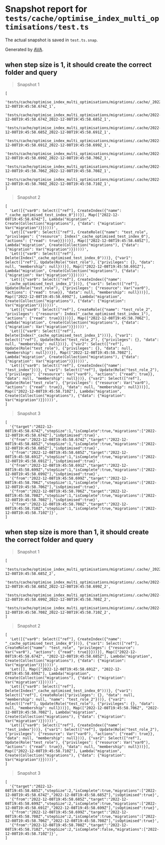 # Snapshot report for `tests/cache/optimise_index_multi_optimisations/test.ts`

The actual snapshot is saved in `test.ts.snap`.

Generated by [AVA](https://avajs.dev).

## when step size is 1, it should create the correct folder and query

> Snapshot 1

    [
      'tests/cache/optimise_index_multi_optimisations/migrations/.cache/_2022-12-08T19:45:58.674Z_1',
      'tests/cache/optimise_index_multi_optimisations/migrations/.cache/2022-12-08T19:45:58.674Z_2022-12-08T19:45:58.685Z_1',
      'tests/cache/optimise_index_multi_optimisations/migrations/.cache/2022-12-08T19:45:58.685Z_2022-12-08T19:45:58.691Z_1',
      'tests/cache/optimise_index_multi_optimisations/migrations/.cache/2022-12-08T19:45:58.691Z_2022-12-08T19:45:58.699Z_1',
      'tests/cache/optimise_index_multi_optimisations/migrations/.cache/2022-12-08T19:45:58.699Z_2022-12-08T19:45:58.706Z_1',
      'tests/cache/optimise_index_multi_optimisations/migrations/.cache/2022-12-08T19:45:58.706Z_2022-12-08T19:45:58.708Z_1',
      'tests/cache/optimise_index_multi_optimisations/migrations/.cache/2022-12-08T19:45:58.708Z_2022-12-08T19:45:58.710Z_1',
    ]

> Snapshot 2

    [
      'Let([{"var0": Select(["ref"], CreateIndex({"name": "_cache_optimised_test_index_0"}))}], Map(["2022-12-08T19:45:58.674Z"], Lambda("migration", Create(Collection("migrations"), {"data": {"migration": Var("migration")}}))))',
      'Let([{"var0": Select(["ref"], CreateRole({"name": "test_role", "privileges": {"resource": Index("_cache_optimised_test_index_0"), "actions": {"read": true}}}))}], Map(["2022-12-08T19:45:58.685Z"], Lambda("migration", Create(Collection("migrations"), {"data": {"migration": Var("migration")}}))))',
      'Let([{"var0": Select(["ref"], Delete(Index("_cache_optimised_test_index_0")))}, {"var1": Select(["ref"], Update(Role("test_role"), {"privileges": {}, "data": null, "membership": null}))}], Map(["2022-12-08T19:45:58.691Z"], Lambda("migration", Create(Collection("migrations"), {"data": {"migration": Var("migration")}}))))',
      'Let([{"var0": Select(["ref"], CreateIndex({"name": "_cache_optimised_test_index_1"}))}, {"var1": Select(["ref"], Update(Role("test_role"), {"privileges": {"resource": Var("var0"), "actions": {"read": true}}, "data": null, "membership": null}))}], Map(["2022-12-08T19:45:58.699Z"], Lambda("migration", Create(Collection("migrations"), {"data": {"migration": Var("migration")}}))))',
      'Let([{"var0": Select(["ref"], CreateRole({"name": "test_role_2", "privileges": {"resource": Index("_cache_optimised_test_index_1"), "actions": {"read": true}}}))}], Map(["2022-12-08T19:45:58.706Z"], Lambda("migration", Create(Collection("migrations"), {"data": {"migration": Var("migration")}}))))',
      'Let([{"var0": Select(["ref"], Delete(Index("_cache_optimised_test_index_1")))}, {"var1": Select(["ref"], Update(Role("test_role_2"), {"privileges": {}, "data": null, "membership": null}))}, {"var2": Select(["ref"], Update(Role("test_role"), {"privileges": {}, "data": null, "membership": null}))}], Map(["2022-12-08T19:45:58.708Z"], Lambda("migration", Create(Collection("migrations"), {"data": {"migration": Var("migration")}}))))',
      'Let([{"var0": Select(["ref"], CreateIndex({"name": "test_index"}))}, {"var1": Select(["ref"], Update(Role("test_role_2"), {"privileges": {"resource": Var("var0"), "actions": {"read": true}}, "data": null, "membership": null}))}, {"var2": Select(["ref"], Update(Role("test_role"), {"privileges": {"resource": Var("var0"), "actions": {"read": true}}, "data": null, "membership": null}))}], Map(["2022-12-08T19:45:58.710Z"], Lambda("migration", Create(Collection("migrations"), {"data": {"migration": Var("migration")}}))))',
    ]

> Snapshot 3

    [
      '{"target":"2022-12-08T19:45:58.674Z","stepSize":1,"isComplete":true,"migrations":["2022-12-08T19:45:58.674Z"],"isOptimised":true}',
      '{"from":"2022-12-08T19:45:58.674Z","target":"2022-12-08T19:45:58.685Z","stepSize":1,"isComplete":true,"migrations":["2022-12-08T19:45:58.685Z"],"isOptimised":true}',
      '{"from":"2022-12-08T19:45:58.685Z","target":"2022-12-08T19:45:58.691Z","stepSize":1,"isComplete":true,"migrations":["2022-12-08T19:45:58.691Z"],"isOptimised":true}',
      '{"from":"2022-12-08T19:45:58.691Z","target":"2022-12-08T19:45:58.699Z","stepSize":1,"isComplete":true,"migrations":["2022-12-08T19:45:58.699Z"],"isOptimised":true}',
      '{"from":"2022-12-08T19:45:58.699Z","target":"2022-12-08T19:45:58.706Z","stepSize":1,"isComplete":true,"migrations":["2022-12-08T19:45:58.706Z"],"isOptimised":true}',
      '{"from":"2022-12-08T19:45:58.706Z","target":"2022-12-08T19:45:58.708Z","stepSize":1,"isComplete":true,"migrations":["2022-12-08T19:45:58.708Z"],"isOptimised":true}',
      '{"from":"2022-12-08T19:45:58.708Z","target":"2022-12-08T19:45:58.710Z","stepSize":1,"isComplete":true,"migrations":["2022-12-08T19:45:58.710Z"]}',
    ]

## when step size is more than 1, it should create the correct folder and query

> Snapshot 1

    [
      'tests/cache/optimise_index_multi_optimisations/migrations/.cache/_2022-12-08T19:45:58.685Z_2',
      'tests/cache/optimise_index_multi_optimisations/migrations/.cache/2022-12-08T19:45:58.685Z_2022-12-08T19:45:58.699Z_2',
      'tests/cache/optimise_index_multi_optimisations/migrations/.cache/2022-12-08T19:45:58.699Z_2022-12-08T19:45:58.708Z_2',
      'tests/cache/optimise_index_multi_optimisations/migrations/.cache/2022-12-08T19:45:58.708Z_2022-12-08T19:45:58.710Z_2',
    ]

> Snapshot 2

    [
      'Let([{"var0": Select(["ref"], CreateIndex({"name": "_cache_optimised_test_index_0"}))}, {"var1": Select(["ref"], CreateRole({"name": "test_role", "privileges": {"resource": Var("var0"), "actions": {"read": true}}}))}], Map(["2022-12-08T19:45:58.674Z", "2022-12-08T19:45:58.685Z"], Lambda("migration", Create(Collection("migrations"), {"data": {"migration": Var("migration")}}))))',
      'Let([], Map(["2022-12-08T19:45:58.691Z", "2022-12-08T19:45:58.699Z"], Lambda("migration", Create(Collection("migrations"), {"data": {"migration": Var("migration")}}))))',
      'Let([{"var0": Select(["ref"], Delete(Index("_cache_optimised_test_index_0")))}, {"var1": Select(["ref"], CreateRole({"privileges": {}, "data": null, "membership": null, "name": "test_role_2"}))}, {"var2": Select(["ref"], Update(Role("test_role"), {"privileges": {}, "data": null, "membership": null}))}], Map(["2022-12-08T19:45:58.706Z", "2022-12-08T19:45:58.708Z"], Lambda("migration", Create(Collection("migrations"), {"data": {"migration": Var("migration")}}))))',
      'Let([{"var0": Select(["ref"], CreateIndex({"name": "test_index"}))}, {"var1": Select(["ref"], Update(Role("test_role_2"), {"privileges": {"resource": Var("var0"), "actions": {"read": true}}, "data": null, "membership": null}))}, {"var2": Select(["ref"], Update(Role("test_role"), {"privileges": {"resource": Var("var0"), "actions": {"read": true}}, "data": null, "membership": null}))}], Map(["2022-12-08T19:45:58.710Z"], Lambda("migration", Create(Collection("migrations"), {"data": {"migration": Var("migration")}}))))',
    ]

> Snapshot 3

    [
      '{"target":"2022-12-08T19:45:58.685Z","stepSize":2,"isComplete":true,"migrations":["2022-12-08T19:45:58.674Z","2022-12-08T19:45:58.685Z"],"isOptimised":true}',
      '{"from":"2022-12-08T19:45:58.685Z","target":"2022-12-08T19:45:58.699Z","stepSize":2,"isComplete":true,"migrations":["2022-12-08T19:45:58.691Z","2022-12-08T19:45:58.699Z"],"isOptimised":true}',
      '{"from":"2022-12-08T19:45:58.699Z","target":"2022-12-08T19:45:58.708Z","stepSize":2,"isComplete":true,"migrations":["2022-12-08T19:45:58.706Z","2022-12-08T19:45:58.708Z"],"isOptimised":true}',
      '{"from":"2022-12-08T19:45:58.708Z","target":"2022-12-08T19:45:58.710Z","stepSize":2,"isComplete":false,"migrations":["2022-12-08T19:45:58.710Z"]}',
    ]
